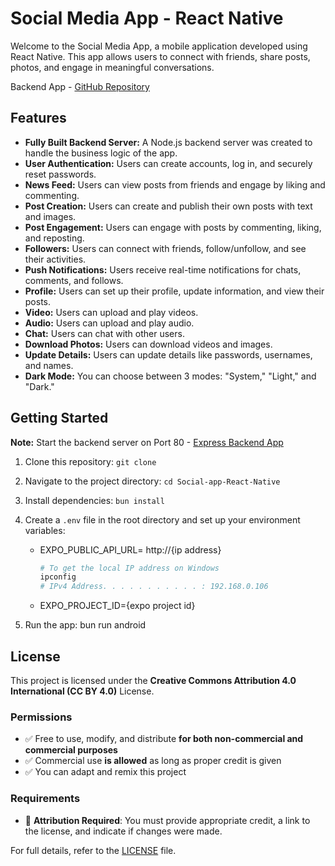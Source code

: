 # Social Media App - React Native

Welcome to the Social Media App, a mobile application developed using React Native. This app allows users to connect with friends, share posts, photos, and engage in meaningful conversations.

Backend App - [GitHub Repository]()

## Features

- **Fully Built Backend Server:** A Node.js backend server was created to handle the business logic of the app.
- **User Authentication:** Users can create accounts, log in, and securely reset passwords.
- **News Feed:** Users can view posts from friends and engage by liking and commenting.
- **Post Creation:** Users can create and publish their own posts with text and images.
- **Post Engagement:** Users can engage with posts by commenting, liking, and reposting.
- **Followers:** Users can connect with friends, follow/unfollow, and see their activities.
- **Push Notifications:** Users receive real-time notifications for chats, comments, and follows.
- **Profile:** Users can set up their profile, update information, and view their posts.
- **Video:** Users can upload and play videos.
- **Audio:** Users can upload and play audio.
- **Chat:** Users can chat with other users.
- **Download Photos:** Users can download videos and images.
- **Update Details:** Users can update details like passwords, usernames, and names.
- **Dark Mode:** You can choose between 3 modes: "System," "Light," and "Dark."

## Getting Started

**Note:** Start the backend server on Port 80 - [ Express Backend App]()

1. Clone this repository: `git clone `
2. Navigate to the project directory: `cd Social-app-React-Native`
3. Install dependencies: `bun install`
4. Create a `.env` file in the root directory and set up your environment variables:

   - EXPO_PUBLIC_API_URL= http://{ip address}

      ```bash
      # To get the local IP address on Windows
      ipconfig
      # IPv4 Address. . . . . . . . . . . : 192.168.0.106
      ```

   - EXPO_PROJECT_ID={expo project id}
  
5. Run the app: bun run android

## License  

This project is licensed under the **Creative Commons Attribution 4.0 International (CC BY 4.0)** License.  

### Permissions  

- ✅ Free to use, modify, and distribute **for both non-commercial and commercial purposes**  
- ✅ Commercial use **is allowed** as long as proper credit is given  
- ✅ You can adapt and remix this project  

### Requirements

- 📝 **Attribution Required**: You must provide appropriate credit, a link to the license, and indicate if changes were made.  

For full details, refer to the [LICENSE](LICENSE) file.
